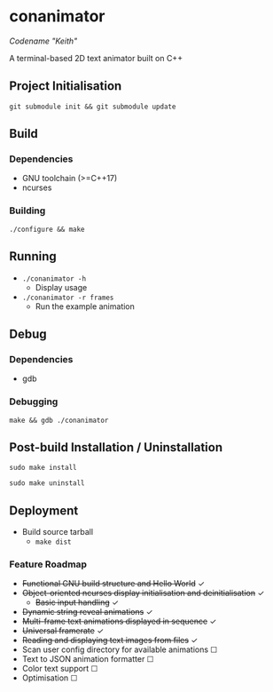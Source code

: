 # conanimator

*Codename "Keith"*

A terminal-based 2D text animator built on C++

## Project Initialisation
`git submodule init && git submodule update`

## Build
### Dependencies
- GNU toolchain (>=C++17)
- ncurses

### Building
`./configure && make`


## Running
- `./conanimator -h`
    - Display usage
- `./conanimator -r frames`
    - Run the example animation

## Debug
### Dependencies
- gdb

### Debugging
`make && gdb ./conanimator`


## Post-build Installation / Uninstallation

`sudo make install`

`sudo make uninstall`


## Deployment

- Build source tarball
    - `make dist`


### Feature Roadmap

- ~~Functional GNU build structure and Hello World~~ &#10003;
- ~~Object-oriented ncurses display initialisation and deinitialisation~~ &#10003;
    - ~~Basic input handling~~ &#10003;
- ~~Dynamic string reveal animations~~ &#10003;
- ~~Multi-frame text animations displayed in sequence~~ &#10003;
- ~~Universal framerate~~ &#10003;
- ~~Reading and displaying text images from files~~  &#10003;
- Scan user config directory for available animations &#9744;
- Text to JSON animation formatter &#9744;
- Color text support &#9744;
- Optimisation &#9744;
